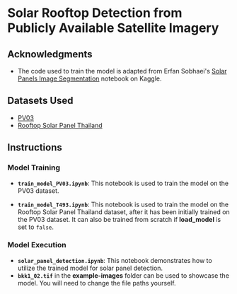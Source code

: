 # Solar Rooftop Detection from Publicly Available Satellite Imagery

## Acknowledgments
- The code used to train the model is adapted from Erfan Sobhaei's [Solar Panels Image Segmentation](https://www.kaggle.com/code/erfansobhaei/solar-panels-image-segmentation) notebook on Kaggle.

## Datasets Used
- [PV03](https://www.kaggle.com/datasets/salimhammadi07/solar-panel-detection-and-identification)
- [Rooftop Solar Panel Thailand](https://www.kaggle.com/datasets/johnsullivan66/rooftop-solar-panel-thailand)

## Instructions

### Model Training
- **`train_model_PV03.ipynb`**: This notebook is used to train the model on the PV03 dataset.

- **`train_model_T493.ipynb`**: This notebook is used to train the model on the Rooftop Solar Panel Thailand dataset, after it has been initially trained on the PV03 dataset. It can also be trained from scratch if **load_model** is set to `false`.

### Model Execution
- **`solar_panel_detection.ipynb`**: This notebook demonstrates how to utilize the trained model for solar panel detection.
- **`bkk1_02.tif`** in the **example-images** folder can be used to showcase the model. You will need to change the file paths yourself.
